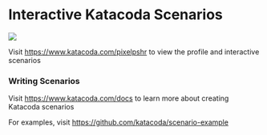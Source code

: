 # Interactive Katacoda Scenarios

[![](http://shields.katacoda.com/katacoda/pixelpshr/count.svg)](https://www.katacoda.com/pixelpshr "Get your profile on Katacoda.com")

Visit https://www.katacoda.com/pixelpshr to view the profile and interactive scenarios

### Writing Scenarios
Visit https://www.katacoda.com/docs to learn more about creating Katacoda scenarios

For examples, visit https://github.com/katacoda/scenario-example
